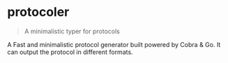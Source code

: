 # protocoler

> A minimalistic typer for protocols

A Fast and minimalistic protocol generator built powered by Cobra & Go.
It can output the protocol in different formats.
